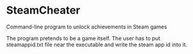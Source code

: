 # SteamCheater
Command-line program to unlock achievements in Steam games


The program pretends to be a game itself. The user has to put steamappid.txt file near the executable and write the steam app id into it.
